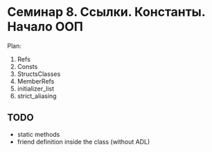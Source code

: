 # Семинар 8. Ссылки. Константы. Начало ООП

Plan:

1) Refs
2) Consts
3) StructsClasses
4) MemberRefs
5) initializer_list
6) strict_aliasing


## TODO

- static methods
- friend definition inside the class (without ADL)

